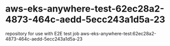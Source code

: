 # aws-eks-anywhere-test-62ec28a2-4873-464c-aedd-5ecc243a1d5a-23
repository for use with E2E test job aws-eks-anywhere-test:62ec28a2-4873-464c-aedd-5ecc243a1d5a-23
